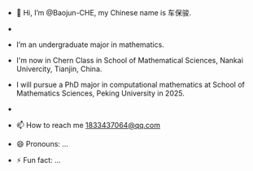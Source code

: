 - 👋 Hi, I’m @Baojun-CHE, my Chinese name is 车保骏.
-
- I’m an undergraduate major in mathematics.
- I'm now in Chern Class in School of Mathematical Sciences, Nankai Univercity, Tianjin, China. 
- I will pursue a PhD major in computational mathematics at School of Mathematics Sciences, Peking University in 2025.

-
- 📫 How to reach me 1833437064@qq.com
- 😄 Pronouns: ...
- ⚡ Fun fact: ...

<!---
Baojun-CHE/Baojun-CHE is a ✨ special ✨ repository because its `README.md` (this file) appears on your GitHub profile.
You can click the Preview link to take a look at your changes.
--->
